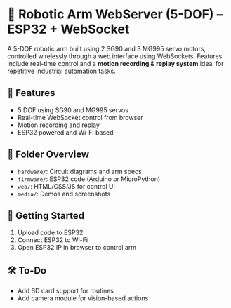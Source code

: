 
# 🦾 Robotic Arm WebServer (5-DOF) – ESP32 + WebSocket

A 5-DOF robotic arm built using 2 SG90 and 3 MG995 servo motors, controlled wirelessly through a web interface using WebSockets. Features include real-time control and a **motion recording & replay system** ideal for repetitive industrial automation tasks.

## 📌 Features
- 5 DOF using SG90 and MG995 servos
- Real-time WebSocket control from browser
- Motion recording and replay
- ESP32 powered and Wi-Fi based

## 📂 Folder Overview
- `hardware/`: Circuit diagrams and arm specs
- `firmware/`: ESP32 code (Arduino or MicroPython)
- `web/`: HTML/CSS/JS for control UI
- `media/`: Demos and screenshots

## 🚀 Getting Started
1. Upload code to ESP32
2. Connect ESP32 to Wi-Fi
3. Open ESP32 IP in browser to control arm

## 🛠️ To-Do
- Add SD card support for routines
- Add camera module for vision-based actions
